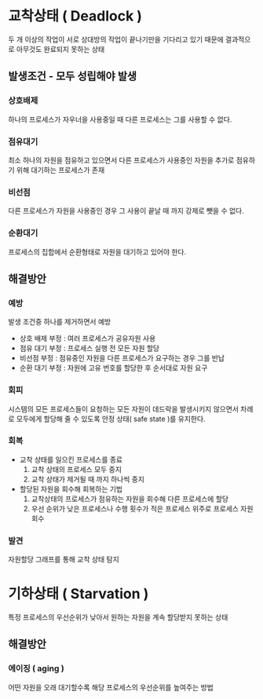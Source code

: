 # 교착상태 ( Deadlock )
두 개 이상의 작업이 서로 상대방의 작업이 끝나기만을 기다리고 있기 때문에 결과적으로 아무것도 완료되지 못하는 상태

## 발생조건 - 모두 성립해야 발생
### 상호배제 
  하나의 프로세스가 자우너을 사용중일 때 다른 프로세스는 그를 사용할 수 없다.
### 점유대기
  최소 하나의 자원을 점유하고 있으면서 다른 프로세스가 사용중인 자원을 추가로 점유하기 위해 대기하는 프로세스가 존재
### 비선점
  다른 프로세스가 자원을 사용중인 경우 그 사용이 끝날 때 까지 강제로 뺏을 수 없다.
### 순환대기
  프로세스의 집합에서 순환형태로 자원을 대기하고 있어야 한다.
  
## 해결방안
### 예방
발생 조건중 하나를 제거하면서 예방
  - 상호 배제 부정 : 여러 프로세스가 공유자원 사용
  - 점유 대기 부정 : 프로세스 실행 전 모든 자원 할당
  - 비선점 부정  :  점유중인 자원을 다른 프로세스가 요구하는 경우 그를 반납
  - 순환 대기 부정 : 자원에 고유 번호를 할당한 후 순서대로 자원 요구

### 회피
시스템의 모든 프로세스들이 요청하는 모든 자원이 데드락을 발생시키지 않으면서 차례로 모두에게 할당해 줄 수 있도록
안정 상태( safe state )를 유지한다.

### 회복
  - 교착 상태를 일으킨 프로세스를 종료
      1. 교착 상태의 프로세스 모두 중지
      2. 교착 상태가 제거될 때 까지 하나씩 중지
  - 할당된 자원을 회수해 회복하는 기법
      1. 교착상태의 프로세스가 점유하는 자원을 회수해 다른 프로세스에 할당
      2. 우선 순위가 낮은 프로세스나 수행 횟수가 적은 프로세스 위주로 프로세스 자원 회수
 
### 발견
자원할당 그래프를 통해 교착 상태 탐지

# 기하상태 ( Starvation )
특정 프로세스의 우선순위가 낮아서 원하는 자원을 계속 할당받지 못하는 상태
## 해결방안
### 에이징 ( aging )
어떤 자원을 오래 대기할수록 해당 프로세스의 우선순위를 높여주는 방법
